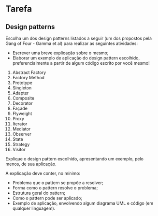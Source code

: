 # Tarefa
## Design patterns
Escolha um dos design patterns listados a seguir (um dos propostos pela Gang of Four - Gamma et al) para realizar as seguintes atividades:

- Escrever uma breve explicação sobre o mesmo;
- Elaborar um exemplo de aplicação do design pattern escolhido, preferencialmente a partir de algum código escrito por você mesmo!
1. Abstract Factory
2. Factory Method
3. Prototype
4. Singleton
5. Adapter
6. Composite
7. Decorator
8. Façade
9. Flyweight
10. Proxy
11. Iterator
12. Mediator
13. Observer
14. State
16. Strategy
16. Visitor

Explique o design pattern escolhido, apresentando um exemplo, pelo menos, de sua aplicação.

A explicação deve conter, no mínimo:

- Problema que o pattern se propõe a resolver;
- Forma como o pattern resolve o problema;
- Estrutura geral do pattern;
- Como o pattern pode ser aplicado;
- Exemplo de aplicação, envolvendo algum diagrama UML e código (em qualquer linguagem).